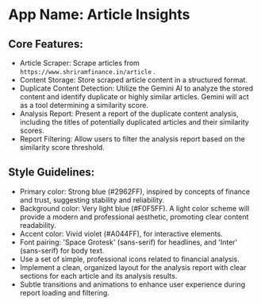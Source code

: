 # **App Name**: Article Insights

## Core Features:

- Article Scraper: Scrape articles from `https://www.shriramfinance.in/article` .
- Content Storage: Store scraped article content in a structured format.
- Duplicate Content Detection: Utilize the Gemini AI to analyze the stored content and identify duplicate or highly similar articles. Gemini will act as a tool determining a similarity score.
- Analysis Report: Present a report of the duplicate content analysis, including the titles of potentially duplicated articles and their similarity scores.
- Report Filtering: Allow users to filter the analysis report based on the similarity score threshold.

## Style Guidelines:

- Primary color: Strong blue (#2962FF), inspired by concepts of finance and trust, suggesting stability and reliability.
- Background color: Very light blue (#F0F5FF). A light color scheme will provide a modern and professional aesthetic, promoting clear content readability.
- Accent color: Vivid violet (#A044FF), for interactive elements.
- Font pairing: 'Space Grotesk' (sans-serif) for headlines, and 'Inter' (sans-serif) for body text.
- Use a set of simple, professional icons related to financial analysis.
- Implement a clean, organized layout for the analysis report with clear sections for each article and its analysis results.
- Subtle transitions and animations to enhance user experience during report loading and filtering.